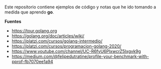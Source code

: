 Este repositorio contiene ejemplos de código y notas que he ido tomando a medida 
que aprendo **go**.

**Fuentes**

- https://tour.golang.org
- https://golang.org/doc/articles/wiki/
- https://platzi.com/cursos/golang-intermedio/
- https://platzi.com/cursos/programacion-golang-2020/
- https://www.youtube.com/channel/UC-R6fvU6PlxwcrZ5Ixgvk9g
- https://medium.com/@felipedutratine/profile-your-benchmark-with-pprof-fb7070ee1a94
